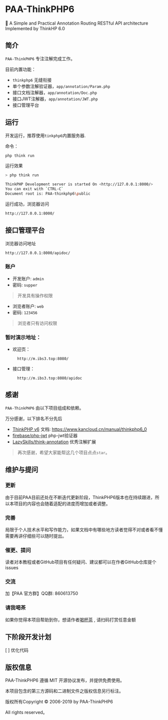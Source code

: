 # PAA-ThinkPHP6
🐘 A Simple and Practical Annotation Routing RESTful API architecture Implemented by ThinkHP 6.0

## 简介

`PAA-ThinkPHP6` 专注注解完成工作。

目前内置功能：

- `thinkphp6` 无缝衔接
- 单个参数注解验证器，`app/annotation/Param.php`
- 接口文档注解器，`app/annotation/Doc.php`
- 接口JWT注解器，`app/annotation/JWT.php`
- 接口管理平台


## 运行

开发运行，推荐使用`tinkphp6`内置服务器.

命令：

```php
php think run
```

运行效果

```bash
> php think run

ThinkPHP Development server is started On <http://127.0.0.1:8000/>
You can exit with `CTRL-C`
Document root is: PAA-thinkphp6\public
```

运行成功，浏览器访问

```bash
http://127.0.0.1:8000/
```

## 接口管理平台

浏览器访问地址

```bash
http://127.0.0.1:8000/apidoc/
```

### 账户

- 开发账户: `admin`
- 密码: `supper`

> 开发具有操作权限

- 浏览者账户: `web`
- 密码: `123456`

> 浏览者只有访问权限

### 暂时演示地址：

- 欢迎页：
    ```
      http://m.ibs3.top:8080/
    ```
- 接口管理：
    ```
      http://m.ibs3.top:8080/apidoc
    ```
    
## 感谢

`PAA-ThinkPHP6` 由以下项目组成和依赖。

万分感谢，以下排名不分先后

- [ThinkPHP v6](https://github.com/top-think/framework) 文档: https://www.kancloud.cn/manual/thinkphp6_0
- [firebase/php-jwt](https://packagist.org/packages/firebase/php-jwt) php-jwt验证器
- [LazySkills/think-annotation](https://github.com/LazySkills/think-annotation) 优秀注解扩展

> 再次感谢，希望大家能帮这几个项目点点`star`。

## 维护与提问

### 更新
由于目前PAA目前还处在不断迭代更新阶段，ThinkPHP6版本也在持续跟进，所以本项目的内容也会随着适配的进度而增加或者调整。

### 完善
局限于个人技术水平和写作能力，如果文档中有哪些地方读者觉得不对或者看不懂需要再讲仔细些可以随时提出。

### 催更、提问
读者对本教程或者GitHub项目有任何疑问、建议都可以在作者GitHub仓库提个issues

### 交流
加【PAA 官方群】QQ群: 860613750

### 请我喝茶
如果你觉得本项目帮助到你，想请作者[喝杯茶](https://camo.githubusercontent.com/7c3599367e8cde0a4ea6d0cd97103794a4e18af1/68747470733a2f2f6368696e612d77616e6779752e6769746875622e696f2f2f5452522fe68993e8b58f2f616c697061792e6a7067) , 请扫码打赏任意金额

## 下阶段开发计划
[ ] 优化代码

## 版权信息
PAA-ThinkPHP6 遵循 MIT 开源协议发布，并提供免费使用。

本项目包含的第三方源码和二进制文件之版权信息另行标注。

版权所有Copyright © 2006-2019 by PAA-ThinkPHP6

All rights reserved。